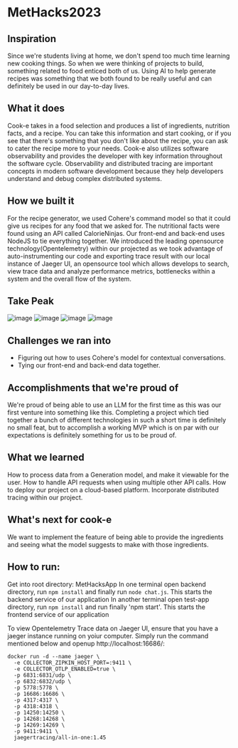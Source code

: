# MetHacks2023
## Inspiration
Since we're students living at home, we don't spend too much time learning new cooking things. So when we were thinking of projects to build, something related to food enticed both of us. Using AI to help generate recipes was something that we both found to be really useful and can definitely be used in our day-to-day lives. 

## What it does
Cook-e takes in a food selection and produces a list of ingredients, nutrition facts, and a recipe. You can take this information and start cooking, or if you see that there's something that you don't like about the recipe, you can ask to cater the recipe more to your needs.
Cook-e also utilizes software observability and provides the developer with key information throughout the software cycle. Observability and distributed tracing are important concepts in modern software development because they help developers understand and debug complex distributed systems. 

## How we built it
For the recipe generator, we used Cohere's command model so that it could give us recipes for any food that we asked for. The nutritional facts were found using an API called CalorieNinjas. Our front-end and back-end uses NodeJS to tie everything together.
We introduced the leading opensource technology(Opentelemetry) within our projected as we took advantage of auto-instrumenting our code and exporting trace result with our local instance of Jaeger UI, an opensource tool which allows develops to search, view trace data and analyze performance metrics, bottlenecks within a system and the overall flow of the system. 

## Take Peak
![image](https://github.com/yaj-23/MetHacks2023/assets/65982074/75a5f809-19a6-460f-8800-f39a8225412d)
![image](https://github.com/yaj-23/MetHacks2023/assets/65982074/a9036f6e-7e44-4622-85d7-3761c0cd7ac8)
![image](https://github.com/yaj-23/MetHacks2023/assets/65982074/04bc6031-abfc-444e-a0a2-f6ddd098a377)
![image](https://github.com/yaj-23/MetHacks2023/assets/65982074/f02f0f37-7ade-429d-bd24-6313650c3998)



## Challenges we ran into
- Figuring out how to uses Cohere's model for contextual conversations.
- Tying our front-end and back-end data together.

## Accomplishments that we're proud of
We're proud of being able to use an LLM for the first time as this was our first venture into something like this. Completing a project which tied together a bunch of different technologies in such a short time is definitely no small feat, but to accomplish a working MVP which is on par with our expectations is definitely something for us to be proud of. 

## What we learned
How to process data from a Generation model, and make it viewable for the user. How to handle API requests when using multiple other API calls. How to deploy our project on a cloud-based platform. Incorporate distributed tracing within our project. 

## What's next for cook-e
We want to implement the feature of being able to provide the ingredients and seeing what the model suggests to make with those ingredients.

## How to run:
Get into root directory:
MetHacksApp
In one terminal open backend directory, run `npm install` and finally run `node chat.js`. This starts the backend service of our application
In another terminal open test-app directory, run `npm install` and run finally 'npm start'. This starts the frontend service of our application

To view Opentelemetry Trace data on Jaeger UI, ensure that you have a jaeger instance running on yoiur computer. Simply run the command mentioned below and openup http://localhost:16686/:
```
docker run -d --name jaeger \
  -e COLLECTOR_ZIPKIN_HOST_PORT=:9411 \
  -e COLLECTOR_OTLP_ENABLED=true \
  -p 6831:6831/udp \
  -p 6832:6832/udp \
  -p 5778:5778 \
  -p 16686:16686 \
  -p 4317:4317 \
  -p 4318:4318 \
  -p 14250:14250 \
  -p 14268:14268 \
  -p 14269:14269 \
  -p 9411:9411 \
  jaegertracing/all-in-one:1.45
```
